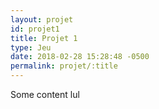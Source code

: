 ```yaml
---
layout: projet
id: projet1
title: Projet 1
type: Jeu
date: 2018-02-28 15:28:48 -0500
permalink: projet/:title
---
```


Some content lul